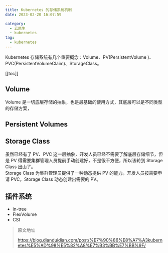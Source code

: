 ```yaml
---
title: Kubernetes 的存储系统机制
date: 2023-02-20 16:07:59

category: 
  - 云原生
  - kubernetes
tag: 
  - kubernetes
---
```


Kubernetes 存储系统有几个重要概念：Volume、PV(PersistentVolume )、PVC(PersistentVolumeClaim)、StorageClass。

<!-- more -->

[[toc]]

## Volume

Volume 是一切底层存储的抽象，也是最基础的使用方式，其底层可以是不同类型的存储方案，

## Persistent Volumes

## Storage Class

虽然已经有了 PV、PVC 这一层抽象，开发人员已经不需要了解底层存储细节，但是 PV 得需要集群管理人员提前手动创建好，不是很不方便，所以该轮到 Storage Class 出山了。  
Storage Class 为集群管理员提供了一种动态提供 PV 的能力。开发人员按需要申请 PVC，Storage Class 动态创建出需要的 PV。

## 插件系统

- in-tree
- FlexVolume
- CSI

> 原文地址
>
> https://blog.dianduidian.com/post/%E7%90%86%E8%A7%A3kubernetes%E5%AD%98%E5%82%A8%E7%B3%BB%E7%BB%9F/
